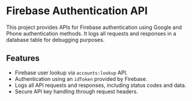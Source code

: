 # Firebase Authentication API

This project provides APIs for Firebase authentication using Google and Phone authentication methods. It logs all requests and responses in a database table for debugging purposes.

## Features
- Firebase user lookup via `accounts:lookup` API.
- Authentication using an `idToken` provided by Firebase.
- Logs all API requests and responses, including status codes and data.
- Secure API key handling through request headers.

